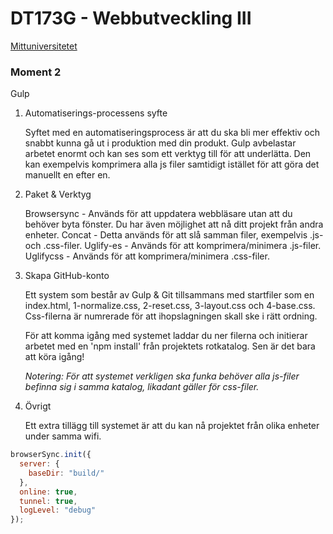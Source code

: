 # DT173G - Webbutveckling III

[Mittuniversitetet](https://www.miun.se/ "Mittuniversitetets Hemsida")

### Moment 2

Gulp

1.  Automatiserings-processens syfte

    Syftet med en automatiseringsprocess är att du ska bli mer effektiv och snabbt kunna gå ut i produktion med din produkt. Gulp avbelastar arbetet enormt och kan ses som ett verktyg till för att underlätta. Den kan exempelvis komprimera alla js filer samtidigt istället för att göra det manuellt en efter en.

2.  Paket & Verktyg

    Browsersync - Används för att uppdatera webbläsare utan att du behöver byta fönster. Du har även möjlighet att nå ditt projekt från andra enheter.
    Concat - Detta används för att slå samman filer, exempelvis .js- och .css-filer.
    Uglify-es - Används för att komprimera/minimera .js-filer.
    Uglifycss - Används för att komprimera/minimera .css-filer.

3.  Skapa GitHub-konto

    Ett system som består av Gulp & Git tillsammans med startfiler som en index.html, 1-normalize.css, 2-reset.css, 3-layout.css och 4-base.css. Css-filerna är numrerade för att ihopslagningen skall ske i rätt ordning.

    För att komma igång med systemet laddar du ner filerna och initierar arbetet med en 'npm install' från projektets rotkatalog. Sen är det bara att köra igång!

    _Notering: För att systemet verkligen ska funka behöver alla js-filer befinna sig i samma katalog, likadant gäller för css-filer._

4.  Övrigt

    Ett extra tillägg till systemet är att du kan nå projektet från olika enheter under samma wifi.

```javascript
browserSync.init({
  server: {
    baseDir: "build/"
  },
  online: true,
  tunnel: true,
  logLevel: "debug"
});
```
